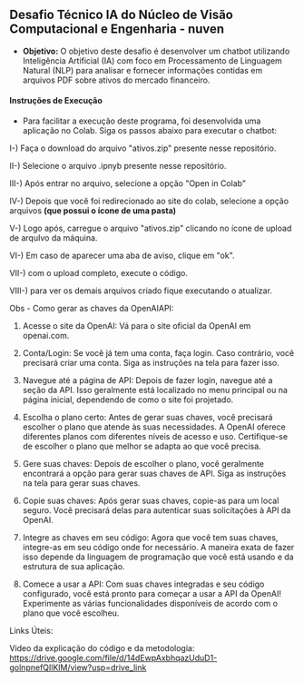 ## Desafio Técnico IA do Núcleo de Visão Computacional e Engenharia - nuven

- **Objetivo:** O objetivo deste desafio é desenvolver um chatbot utilizando Inteligência Artificial (IA) com foco em Processamento de Linguagem Natural (NLP) para analisar e fornecer informações contidas em arquivos PDF sobre ativos do mercado financeiro.

#### Instruções de Execução  

 - Para facilitar a execução deste programa, foi desenvolvida uma aplicação no Colab. Siga os passos abaixo para executar o chatbot:

I-) Faça o download do arquivo "ativos.zip" presente nesse repositório.

II-) Selecione o arquivo .ipnyb presente nesse repositório. 

III-) Após entrar no arquivo, selecione  a opção "Open in Colab"

IV-) Depois que você foi redirecionado ao site do colab, selecione a opção arquivos **(que possui o ícone de uma pasta)**

V-) Logo após, carregue o arquivo "ativos.zip" clicando no ícone de upload de arquIvo da máquina.

VI-) Em caso de aparecer uma aba de aviso, clique em "ok".

VII-) com o upload completo, execute o código.

VIII-) para ver os demais arquivos criado fique executando o atualizar.

Obs - Como gerar as chaves da OpenAIAPI:

1. Acesse o site da OpenAI: Vá para o site oficial da OpenAI em openai.com.

2. Conta/Login: Se você já tem uma conta, faça login. Caso contrário, você precisará criar uma conta. Siga as instruções na tela para fazer isso.

3. Navegue até a página de API: Depois de fazer login, navegue até a seção da API. Isso geralmente está localizado no menu principal ou na página inicial, dependendo de como o site foi projetado.

4. Escolha o plano certo: Antes de gerar suas chaves, você precisará escolher o plano que atende às suas necessidades. A OpenAI oferece diferentes planos com diferentes níveis de acesso e uso. Certifique-se de escolher o plano que melhor se adapta ao que você precisa.

5. Gere suas chaves: Depois de escolher o plano, você geralmente encontrará a opção para gerar suas chaves de API. Siga as instruções na tela para gerar suas chaves.

6. Copie suas chaves: Após gerar suas chaves, copie-as para um local seguro. Você precisará delas para autenticar suas solicitações à API da OpenAI.

7. Integre as chaves em seu código: Agora que você tem suas chaves, integre-as em seu código onde for necessário. A maneira exata de fazer isso depende da linguagem de programação que você está usando e da estrutura de sua aplicação.

8. Comece a usar a API: Com suas chaves integradas e seu código configurado, você está pronto para começar a usar a API da OpenAI! Experimente as várias funcionalidades disponíveis de acordo com o plano que você escolheu.

Links Úteis:

Video da explicação do código e da metodologia: https://drive.google.com/file/d/14dEwpAxbhqazUduD1-golnpnefQIlKlM/view?usp=drive_link
